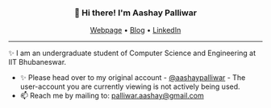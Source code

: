 
<h3 align="center">👋 Hi there! I'm Aashay Palliwar</h3>
<p align="center">
  <a href="https://aashaypalliwar.github.io/" target="_blank">Webpage</a> •
  <a href="https://bbs-underscored.github.io/" target="_blank">Blog</a> •
  <a href="https://www.linkedin.com/in/aashay-palliwar/" target="_blank">LinkedIn</a>
</p>

---
✨  I am an undergraduate student of Computer Science and Engineering at IIT Bhubaneswar.

- ✨ Please head over to my original account - [@aashaypalliwar](https://github.com/aashaypalliwar) - The user-account you are currently viewing is not actively being used.
- 📫 Reach me by mailing to: [palliwar.aashay@gmail.com](mailto:palliwar.aashay@gmail.com)
